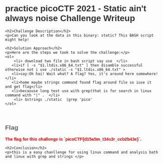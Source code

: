 
<!DOCTYPE html>
<html>
<head>
    <style>
        body {
            font-family: Arial, sans-serif;
        }
        h1 {
            color: #333;
        }
        h2 {
            color: #666;
        }
        p {
            color: #999;
        }
        .flag {
            color: red;
            font-weight: bold;
        }
    </style>
</head>
<body>
    <h1>practice picoCTF 2021 - Static ain't always noise Challenge Writeup</h1>

    <h2>Challenge Description</h2>
    <p>Can you look at the data in this binary: static? This BASH script might help!

</p>

    <h2>Solution Approach</h2>
    <p>Here are the steps we took to solve the challenge:</p>
    <ol>
        <li> download two file in bash script say use  </li>
       <li>if [ -s "$1.ltdis.x86_64.txt" ] then disamble successful otherwise not i use ./static -s "$1.ltdis.x86_64.txt" >
       <li>say:Oh hai! Wait what? A flag? Yes, it's around here somewhere!</li>
       <li>home maybe strings command found flag around file so iuse it and get flag</li>
       <li>becaouse long text use with grep(that is for search in linux command with "|" .  </li>
        <li> $strings ./static  |grep 'pico'
    </ol>
<br>
    <h2>Flag</h2>
    <p class="flag">The flag for this challenge is `picoCTF{d15a5m_t34s3r_ccb2b43e}`.</p>

    <h2>Conclusion</h2>
    <p>this is a easy chanllenge for using linux command and analysis bath and linux with grep and strings </p>
</body>
</html>
